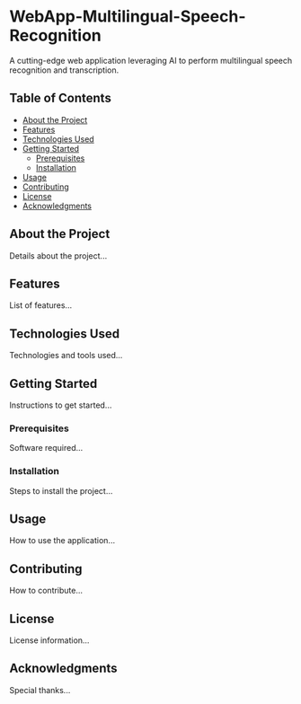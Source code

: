# WebApp-Multilingual-Speech-Recognition
A cutting-edge web application leveraging AI to perform multilingual speech recognition and transcription.
## Table of Contents
- [About the Project](#about-the-project)  
- [Features](#features)  
- [Technologies Used](#technologies-used)  
- [Getting Started](#getting-started)  
  - [Prerequisites](#prerequisites)  
  - [Installation](#installation)  
- [Usage](#usage)  
- [Contributing](#contributing)  
- [License](#license)  
- [Acknowledgments](#acknowledgments)
  
## About the Project
Details about the project...

## Features
List of features...

## Technologies Used
Technologies and tools used...

## Getting Started
Instructions to get started...

### Prerequisites
Software required...

### Installation
Steps to install the project...

## Usage
How to use the application...

## Contributing
How to contribute...

## License
License information...

## Acknowledgments
Special thanks...


